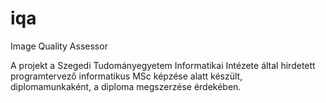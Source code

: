 # iqa
Image Quality Assessor

A projekt a Szegedi Tudományegyetem Informatikai Intézete által hirdetett programtervező informatikus MSc képzése alatt készült,  diplomamunkaként, a diploma megszerzése érdekében.
